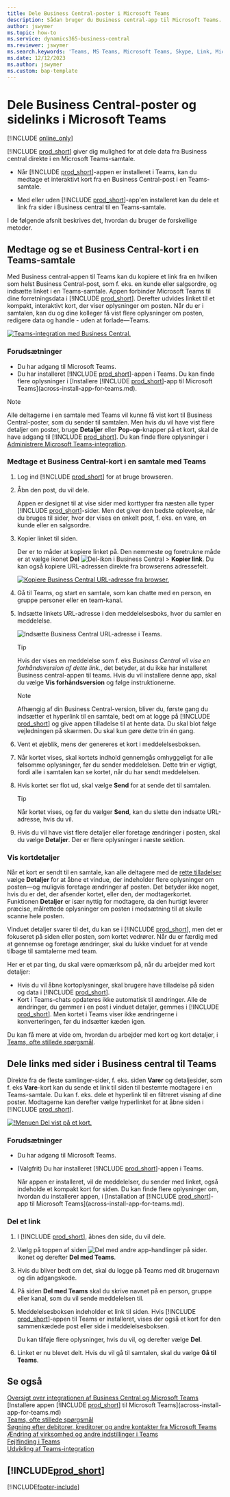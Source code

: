 ```yaml
---
title: Dele Business Central-poster i Microsoft Teams
description: Sådan bruger du Business central-app til Microsoft Teams.
author: jswymer
ms.topic: how-to
ms.service: dynamics365-business-central
ms.reviewer: jswymer
ms.search.keywords: 'Teams, MS Teams, Microsoft Teams, Skype, Link, Microsoft 365, collaborate, collaboration, teamwork, share records'
ms.date: 12/12/2023
ms.author: jswymer
ms.custom: bap-template
---
```


# <a name="sharing-business-central-records-and-page-links-in-microsoft-teams"></a>Dele Business Central-poster og sidelinks i Microsoft Teams

[!INCLUDE [online_only](includes/online_only.md)]

[!INCLUDE [prod_short](includes/prod_short.md)] giver dig mulighed for at dele data fra Business central direkte i en Microsoft Teams-samtale.

<!-- 
## <a name="overview"></a>Overview
In this article, you'll learn how to use the app to share [!INCLUDE [prod_short](includes/prod_short.md)] records, like a customer, sales order, or invoice, with coworkers in a Teams conversation.
The [!INCLUDE [prod_short](includes/prod_short.md)] app lets you:
[!INCLUDE [prod_short](includes/prod_short.md)] offers an app that connects Microsoft Teams to your business data in [!INCLUDE [prod_short](includes/prod_short.md)], so you can quickly share details across team members and respond faster to inquiries. In this article, you'll learn how to use the app to share [!INCLUDE [prod_short](includes/prod_short.md)] records, like a customer, sales order, or invoice, with coworkers in a Teams conversation.

-->
- Når [!INCLUDE [prod_short](includes/prod_short.md)]-appen er installeret i Teams, kan du medtage et interaktivt kort fra en Business Central-post i en Teams-samtale.

<!--   Copy a link from any Business Central record, like a customer or sales order, then paste the link into a Teams conversation. The app connects Microsoft Teams to your business data in [!INCLUDE [prod_short](includes/prod_short.md)]. It then expands the link into a compact, interactive card that displays information about the record. Once in the conversation, you and coworkers can view more details about the record, edit data, and take action&mdash;without leaving Teams.

  [![Teams integration with Business Central.](media/teams-intro-v3.png)](media/teams-intro-v3.png#lightbox)-->

- Med eller uden [!INCLUDE [prod_short](includes/prod_short.md)]-app'en installeret kan du dele et link fra sider i Business central til en Teams-samtale.

  <!-- ![!The Share menu displayed on a card.](media/teams-share-link.png "The Share menu displayed on a card.")-->

I de følgende afsnit beskrives det, hvordan du bruger de forskellige metoder.

## <a name="include-and-view-a-business-central-card-in-a-teams-conversation"></a>Medtage og se et Business Central-kort i en Teams-samtale

Med Business central-appen til Teams kan du kopiere et link fra en hvilken som helst Business Central-post, som f. eks. en kunde eller salgsordre, og indsætte linket i en Teams-samtale. Appen forbinder Microsoft Teams til dine forretningsdata i [!INCLUDE [prod_short](includes/prod_short.md)]\. Derefter udvides linket til et kompakt, interaktivt kort, der viser oplysninger om posten. Når du er i samtalen, kan du og dine kolleger få vist flere oplysninger om posten, redigere data og handle - uden at forlade&mdash;Teams.

[![Teams-integration med Business Central.](media/teams-intro-vBC20.png)](media/teams-intro-vBC20.png#lightbox)

### <a name="prerequisites"></a>Forudsætninger

- Du har adgang til Microsoft Teams.
- Du har installeret [!INCLUDE [prod_short](includes/prod_short.md)]-appen i Teams. Du kan finde flere oplysninger i [Installere [!INCLUDE [prod_short](includes/prod_short.md)]-app til Microsoft Teams](across-install-app-for-teams.md).

> [!NOTE]
> Alle deltagerne i en samtale med Teams vil kunne få vist kort til Business Central-poster, som du sender til samtalen. Men hvis du vil have vist flere detaljer om poster, bruge **Detaljer** eller **Pop-op**-knapper på et kort, skal de have adgang til [!INCLUDE [prod_short](includes/prod_short.md)]. Du kan finde flere oplysninger i [Administrere Microsoft Teams-integration](admin-teams-integration.md#minimum-requirements-1).

### <a name="include-a-business-central-card-in-a-teams-conversation"></a>Medtage et Business Central-kort i en samtale med Teams

1. Log ind [!INCLUDE [prod_short](includes/prod_short.md)] for at bruge browseren.
2. Åbn den post, du vil dele.

    Appen er designet til at vise sider med korttyper fra næsten alle typer [!INCLUDE [prod_short](includes/prod_short.md)]-sider. Men det giver den bedste oplevelse, når du bruges til sider, hvor der vises en enkelt post, f. eks. en vare, en kunde eller en salgsordre.
3. Kopier linket til siden.

    Der er to måder at kopiere linket på. Den nemmeste og foretrukne måde er at vælge ikonet **Del** ![Del-ikon i Business Central](media/share-icon.png) > **Kopier link**. Du kan også kopiere URL-adressen direkte fra browserens adressefelt.

    [![Kopiere Business Central URL-adresse fra browser.](media/teams-copy-link.png)](media/teams-copy-link.png#lightbox)
4. Gå til Teams, og start en samtale, som kan chatte med en person, en gruppe personer eller en team-kanal.
5. Indsætte linkets URL-adresse i den meddelelsesboks, hvor du samler en meddelelse.

    ![Indsætte Business Central URL-adresse i Teams.](media/teams-paste-url-v2.png)

    > [!TIP]
    > Hvis der vises en meddelelse som f. eks *Business Central vil vise en forhåndsversion af dette link.*, det betyder, at du ikke har installeret Business central-appen til teams. Hvis du vil installere denne app, skal du vælge **Vis forhåndsversion** og følge instruktionerne.

    > [!NOTE]
    > Afhængig af din Business Central-version, bliver du, første gang du indsætter et hyperlink til en samtale, bedt om at logge på [!INCLUDE [prod_short](includes/prod_short.md)] og give appen tilladelse til at hente data. Du skal blot følge vejledningen på skærmen. Du skal kun gøre dette trin én gang.
6. Vent et øjeblik, mens der genereres et kort i meddelelsesboksen.
7. Når kortet vises, skal kortets indhold gennemgås omhyggeligt for alle følsomme oplysninger, før du sender meddelelsen. Dette trin er vigtigt, fordi alle i samtalen kan se kortet, når du har sendt meddelelsen.
8. Hvis kortet ser flot ud, skal vælge **Send** for at sende det til samtalen.

    > [!TIP]
    > Når kortet vises, og før du vælger **Send**, kan du slette den indsatte URL-adresse, hvis du vil.
9. Hvis du vil have vist flere detaljer eller foretage ændringer i posten, skal du vælge **Detaljer**. Der er flere oplysninger i næste sektion.

### <a name="view-card-details"></a>Vis kortdetaljer

Når et kort er sendt til en samtale, kan alle deltagere med de [rette tilladelser](admin-teams-integration.md#permissions) vælge **Detaljer** for at åbne et vindue, der indeholder flere oplysninger om posten&mdash;og muligvis foretage ændringer af posten. Det betyder ikke noget, hvis du er det, der afsender kortet, eller den, der modtagerkortet. Funktionen **Detaljer** er især nyttig for modtagere, da den hurtigt leverer præcise, målrettede oplysninger om posten i modsætning til at skulle scanne hele posten.

Vinduet detaljer svarer til det, du kan se i [!INCLUDE [prod_short](includes/prod_short.md)], men det er fokuseret på siden eller posten, som kortet vedrører. Når du er færdig med at gennemse og foretage ændringer, skal du lukke vinduet for at vende tilbage til samtalerne med team.

Her er et par ting, du skal være opmærksom på, når du arbejder med kort detaljer:

- Hvis du vil åbne kortoplysninger, skal brugere have tilladelse på siden og data i [!INCLUDE [prod_short](includes/prod_short.md)]\.
- Kort i Teams-chats opdateres ikke automatisk til ændringer. Alle de ændringer, du gemmer i en post i vinduet detaljer, gemmes i [!INCLUDE [prod_short](includes/prod_short.md)]\. Men kortet i Teams viser ikke ændringerne i konverteringen, før du indsætter kæden igen.

Du kan få mere at vide om, hvordan du arbejder med kort og kort detaljer, i [Teams, ofte stillede spørgsmål](teams-faq.md).

## <a name="share-a-link-to-page-from-business-central-to-teams"></a><a name="share-link"></a>Dele links med sider i Business central til Teams

Direkte fra de fleste samlinger-sider, f. eks. siden **Varer** og detaljesider, som f. eks **Vare**-kort kan du sende et link til siden til bestemte modtagere i en Teams-samtale. Du kan f. eks. dele et hyperlink til en filtreret visning af dine poster. Modtagerne kan derefter vælge hyperlinket for at åbne siden i [!INCLUDE [prod_short](includes/prod_short.md)]\.

[![!Menuen Del vist på et kort.](media/teams-share-link-v2.png "Menuen Del vises på et kort.")](media/teams-share-link-v2.png#lightbox)

### <a name="prerequisites-1"></a>Forudsætninger

- Du har adgang til Microsoft Teams.
- (Valgfrit) Du har installeret [!INCLUDE [prod_short](includes/prod_short.md)]-appen i Teams. 

  Når appen er installeret, vil de meddelelser, du sender med linket, også indeholde et kompakt kort for siden. Du kan finde flere oplysninger om, hvordan du installerer appen, i [Installation af [!INCLUDE [prod_short](includes/prod_short.md)]-app til Microsoft Teams](across-install-app-for-teams.md).

### <a name="share-a-link"></a>Del et link

1. I [!INCLUDE [prod_short](includes/prod_short.md)]\, åbnes den side, du vil dele.
2. Vælg på toppen af siden ![Del med andre app-handlinger på sider.](media/share-icon.png) ikonet og derefter **Del med Teams**.
3. Hvis du bliver bedt om det, skal du logge på Teams med dit brugernavn og din adgangskode.
4. På siden **Del med Teams** skal du skrive navnet på en person, gruppe eller kanal, som du vil sende meddelelsen til.
5. Meddelelsesboksen indeholder et link til siden. Hvis [!INCLUDE [prod_short](includes/prod_short.md)]-appen til Teams er installeret, vises der også et kort for den sammenkædede post eller side i meddelelsesboksen.

   Du kan tilføje flere oplysninger, hvis du vil, og derefter vælge **Del**.
6. Linket er nu blevet delt. Hvis du vil gå til samtalen, skal du vælge **Gå til Teams**.

## <a name="see-also"></a>Se også

[Oversigt over integrationen af Business Central og Microsoft Teams](across-teams-overview.md)  
[Installere appen [!INCLUDE [prod_short](includes/prod_short.md)] til Microsoft Teams](across-install-app-for-teams.md)  
[Teams, ofte stillede spørgsmål](teams-faq.md)  
[Søgning efter debitorer, kreditorer og andre kontakter fra Microsoft Teams](across-search-contacts-teams.md)  
[Ændring af virksomhed og andre indstillinger i Teams](across-teams-settings.md)  
[Fejlfinding i Teams](admin-teams-troubleshooting.md)  
[Udvikling af Teams-integration](/dynamics365/business-central/dev-itpro/developer/devenv-develop-for-teams)  

## [!INCLUDE[prod_short](includes/free_trial_md.md)]  

[!INCLUDE[footer-include](includes/footer-banner.md)]
